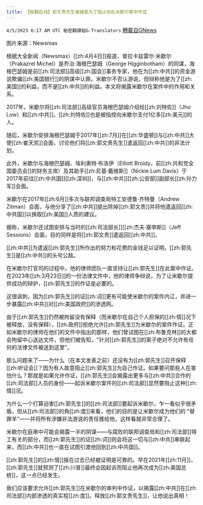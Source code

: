 ```yaml
---
title: 【秘翻在线】郭文贵先生被捕是为了阻止他在米歇尔案中作证
---
```

`4/5/2023 6:17 AM UTC 秘密翻譯組G-Translators` [轉載自GNews](https://gnews.org/articles/1072585)

         

图片来源：Newsmax

根据大全新闻（Newsmax）[[zh:4月4日]]报道，普拉卡兹雷尔·米歇尔（Prakazrel Michel）是乔治·海根巴瑟姆（George Higginbotham）的同谋，海根巴瑟姆是前[[zh:司法部]]高级[[zh:国会]]事务专家，他在为[[zh:中共]]的资金游说欺骗[[zh:美国银行]]的阴谋中认罪。米歇尔不否认游说，但辩称他是为了[[zh:美国]]的利益，而不是[[zh:中共]]的利益。本文将揭露米歇尔在案件中的作用和关系。

2017年，米歇尔将[[zh:司法部]]高级官员海根巴瑟姆介绍给[[zh:刘特佐]]（Jho Low）和[[zh:中共]]。[[zh:刘特佐]]也是被指控向米歇尔支付1亿多[[zh:美元]]的人。

随后，米歇尔安排海根巴瑟姆于2017年[[zh:7月]]在[[zh:华盛顿]]与[[zh:中共]]大使[[zh:崔天凯]]会面，讨论他们将[[zh:郭文贵先生]]遣返回[[zh:中共]]的非法计划。

此外，米歇尔与海根巴瑟姆、埃利奧特·布洛伊（Elliott Broidy，前[[zh:共和党全国委员会]]的财务主席）及其助手[[zh:尼基·戴维斯]]（Nickie Lum Davis）于2017年前往[[zh:中共国]][[zh:深圳]]，与[[zh:中共]][[zh:公安部]]副部长[[zh:孙力军]]会面。

米歇尔在2017年[[zh:6月]]多次与联邦调查局特工安德鲁·齐特曼（Andrew Zitman）会面，与他分享了[[zh:中共]]提出除掉[[zh:郭文贵]]并将他遣返回[[zh:中共国]]以换取[[zh:美国]]人质的建议。

据称，米歇尔还试图安排与当时的[[zh:司法部长]][[zh:杰夫·塞申斯]]（Jeff Sessions）会面，目的同样是将[[zh:郭文贵]]遣返回[[zh:中共]]。

[[zh:中共]]为遣返[[zh:郭先生]]所作出的努力和花费的金钱足以证明，[[zh:郭先生]]是[[zh:中共]]的头号公敌。

在米歇尔打官司的过程中，他的律师团队一直坚持让[[zh:郭先生]]在此案中作证。在2023年[[zh:3月23日]]的一份法律文件中，他的律师争辩说，为了让米歇尔提供成功的辩护，[[zh:郭先生]]的作证是必要的。

这很讽刺，因为[[zh:郭先生]]的证[[zh:词]]更有可能使米歇尔的案件内讧，并进一步暴露[[zh:中共]]对[[zh:美国政府]]的渗透网。

由于[[zh:郭先生]]仍然被拘留没有保释（而米歇尔在自己个人担保的[[zh:情]]况下被释放，没有保释），[[zh:政府]]拒绝允许[[zh:郭先生]]为米歇尔的案件作证。正如米歇尔的律师在他们的文件中指出的那样，他们曾试图在[[zh:布鲁克林]]的大都会拘留中心送达文件，但他们被告知，"针对[[zh:郭先生]]的案子绝对不允许有任何的法律文件被送到这里"。

那么问题来了——为什么（在本文发表之前）还没有为[[zh:郭先生]]召开保释[[zh:听证会]]？因为有人故意阻止[[zh:郭先生]]为自己作证。如果要问那些人在害怕什么？那就是如果允许作证，[[zh:郭先生]]会揭露出更多与[[zh:中共]]合作的[[zh:司法部]]人员的身份——起诉米歇尔案件的[[zh:司法部]]显然要阻止这种[[zh:情]]况。

为什么一个打算迫害[[zh:郭先生]]的[[zh:司法部]]要起诉米歇尔，乍一看似乎很矛盾，但从[[zh:司法部]]的角[[zh:度]]来看，他们的目的是让米歇尔成为他们的 "替罪羊"——并将所有涉嫌非法游说的责任推给他，这样看就非常合理了。

米歇尔在庭审中可能会揭露一半的阴谋——与腐败的联邦调查局和[[zh:司法部]]特工有关的部分，而[[zh:郭先生]]的证[[zh:词]]则会将这一切与[[zh:中共]]串联起来，而[[zh:中共]]也一直在试图引渡他回到[[zh:中共国]]。

[[zh:郭先生]]的[[zh:情]]报在过去已经被证明是可靠的。早在2021年[[zh:11月]]，[[zh:郭先生]]就预测了[[zh:川普]]最终会因起诉而阻止他再次成为[[zh:美国总统]]，这一点已经发生。

我们应该要求允许[[zh:郭先生]]在米歇尔的审判中作证，以揭露[[zh:中共]]在[[zh:司法部]]内部渗透的真实程[[zh:度]]。释放[[zh:郭文贵先生]]，让他说出真相！
